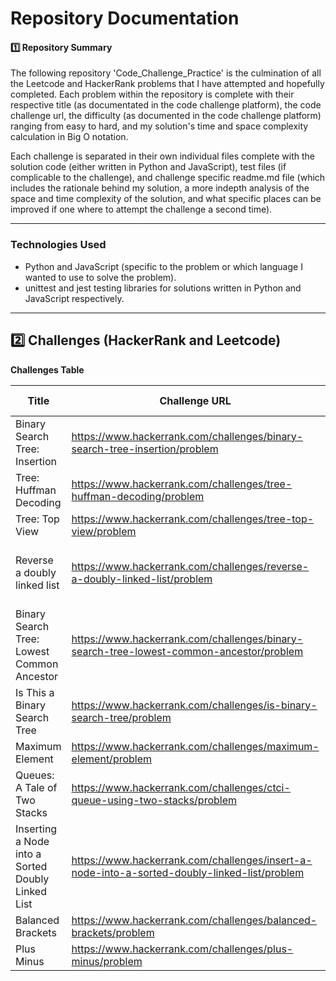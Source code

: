 # Repository Documentation

#### 1️⃣ Repository Summary

The following repository 'Code_Challenge_Practice' is the culmination of all the Leetcode and HackerRank problems that I have attempted and hopefully completed. Each problem within the repository is complete with their respective title (as documentated in the code challenge platform), the code challenge url, the difficulty (as documented in the code challenge platform) ranging from easy to hard, and my solution's time and space complexity calculation in Big O notation.

Each challenge is separated in their own individual files complete with the solution code (either written in Python and JavaScript), test files (if complicable to the challenge), and challenge specific readme.md file (which includes the rationale behind my solution, a more indepth analysis of the space and time complexity of the solution, and what specific places can be improved if one where to attempt the challenge a second time).

---

### Technologies Used

- Python and JavaScript (specific to the problem or which language I wanted to use to solve the problem).
- unittest and jest testing libraries for solutions written in Python and JavaScript respectively.

---

## 2️⃣ Challenges (HackerRank and Leetcode)

**Challenges Table**

| Title                                             | Challenge URL                                                                                | Time Complexity | Space Complexity                       | Difficulty |
| ------------------------------------------------- | -------------------------------------------------------------------------------------------- | --------------- | -------------------------------------- | ---------- |
| Binary Search Tree: Insertion                     | https://www.hackerrank.com/challenges/binary-search-tree-insertion/problem                   | O(n)            | O(1)                                   | Easy       |
| Tree: Huffman Decoding                            | https://www.hackerrank.com/challenges/tree-huffman-decoding/problem                          | O(n)            | O(n)                                   | Medium     |
| Tree: Top View                                    | https://www.hackerrank.com/challenges/tree-top-view/problem                                  | O(n)            | O(n)                                   | Easy       |
| Reverse a doubly linked list                      | https://www.hackerrank.com/challenges/reverse-a-doubly-linked-list/problem                   | O(n)            | O(n) Perhaps because of the call stack | Easy       |
| Binary Search Tree: Lowest Common Ancestor        | https://www.hackerrank.com/challenges/binary-search-tree-lowest-common-ancestor/problem      | O(n)            | O(n)                                   | Easy       |
| Is This a Binary Search Tree                      | https://www.hackerrank.com/challenges/is-binary-search-tree/problem                          | O(n)            | O(n)                                   | Medium     |
| Maximum Element                                   | https://www.hackerrank.com/challenges/maximum-element/problem                                | O(n)            | O(n)                                   | Easy       |
| Queues: A Tale of Two Stacks                      | https://www.hackerrank.com/challenges/ctci-queue-using-two-stacks/problem                    | O(n)            | O(n + m)                               | Medium     |
| Inserting a Node into a Sorted Doubly Linked List | https://www.hackerrank.com/challenges/insert-a-node-into-a-sorted-doubly-linked-list/problem | O(n)            | O(1)                                   | Easy       |
| Balanced Brackets                                 | https://www.hackerrank.com/challenges/balanced-brackets/problem                              | O(n)            | O(n)                                   | Medium     |
| Plus Minus                                        | https://www.hackerrank.com/challenges/plus-minus/problem                                     | O(n)            | O(1)                                   | Easy       |  |
